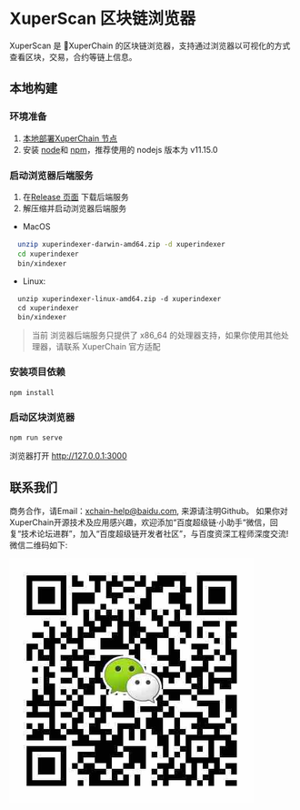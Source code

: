 # XuperScan 区块链浏览器

XuperScan 是 XuperChain 的区块链浏览器，支持通过浏览器以可视化的方式查看区块，交易，合约等链上信息。

## 本地构建

### 环境准备
1. [本地部署XuperChain 节点](https://github.com/xuperchain/xuperchain/blob/master/README.md)
2. 安装 [node](https://nodejs.org/en/)和 [npm](https://www.npmjs.com/)，推荐使用的 nodejs 版本为 v11.15.0

### 启动浏览器后端服务

1. 在[Release 页面](https://github.com/xuperchain/xuperscan/releases) 下载后端服务
2. 解压缩并启动浏览器后端服务

- MacOS

``` bash
  unzip xuperindexer-darwin-amd64.zip -d xuperindexer
  cd xuperindexer
  bin/xindexer
```

- Linux:
```
  unzip xuperindexer-linux-amd64.zip -d xuperindexer
  cd xuperindexer
  bin/xindexer

``` 
<!-- - Windows: third_party/xuperindexer/bin/xindexer-win-amd64 -->
 
>  当前 浏览器后端服务只提供了 x86_64 的处理器支持，如果你使用其他处理器，请联系 XuperChain 官方适配

### 安装项目依赖
```
npm install
```

### 启动区块浏览器
```
npm run serve
```
  浏览器打开 http://127.0.0.1:3000 


## 联系我们
商务合作，请Email：xchain-help@baidu.com, 来源请注明Github。
如果你对XuperChain开源技术及应用感兴趣，欢迎添加“百度超级链·小助手“微信，回复“技术论坛进群”，加入“百度超级链开发者社区”，与百度资深工程师深度交流!微信二维码如下:

![微信二维码](https://github.com/ToWorld/xuperchain-image/blob/master/baidu-image-xuperchain.png)
